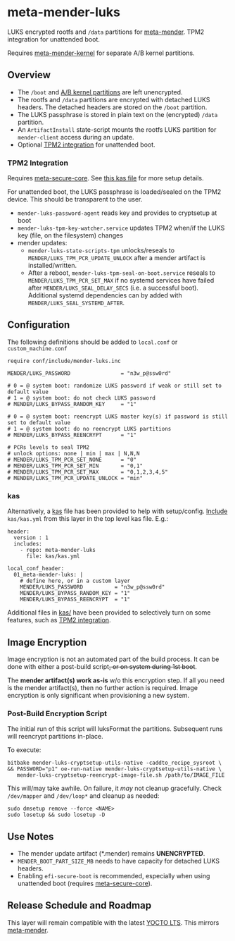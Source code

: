 # meta-mender-luks
LUKS encrypted rootfs and ``/data`` partitions for [meta-mender](https://github.com/mendersoftware/meta-mender). TPM2 integration for unattended boot.

Requires [meta-mender-kernel](https://github.com/coreycothrum/meta-mender-kernel) for separate A/B kernel partitions.

## Overview
* The ``/boot`` and [A/B kernel partitions](https://github.com/coreycothrum/meta-mender-kernel) are left unencrypted.
* The rootfs and ``/data`` partitions are encrypted with detached LUKS headers. The detached headers are stored on the ``/boot`` partition.
* The LUKS passphrase is stored in plain text on the (encrypted) ``/data`` partition.
* An ``ArtifactInstall`` state-script mounts the rootfs LUKS partition for ``mender-client`` access during an update.
* Optional [TPM2 integration](#tpm2-integration) for unattended boot.

### TPM2 Integration
Requires [meta-secure-core](https://github.com/jiazhang0/meta-secure-core). See [this kas file](kas/kas.tpm2.yml) for more setup details.

For unattended boot, the LUKS passphrase is loaded/sealed on the TPM2 device. This should be transparent to the user.
* ``mender-luks-password-agent`` reads key and provides to cryptsetup at boot
* ``mender-luks-tpm-key-watcher.service`` updates TPM2 when/if the LUKS key (file, on the filesystem) changes
* mender updates:
  * ``mender-luks-state-scripts-tpm`` unlocks/reseals to ``MENDER/LUKS_TPM_PCR_UPDATE_UNLOCK`` after a mender artifact is installed/written.
  * After a reboot, ``mender-luks-tpm-seal-on-boot.service`` reseals to ``MENDER/LUKS_TPM_PCR_SET_MAX`` if no systemd services have failed after ``MENDER/LUKS_SEAL_DELAY_SECS`` (i.e. a successful boot).
    Additional systemd dependencies can by added with ```MENDER/LUKS_SEAL_SYSTEMD_AFTER```.

## Configuration
The following definitions should be added to ``local.conf`` or ``custom_machine.conf``

    require conf/include/mender-luks.inc

    MENDER/LUKS_PASSWORD                = "n3w_p@ssw0rd"

    # 0 = @ system boot: randomize LUKS password if weak or still set to default value
    # 1 = @ system boot: do not check LUKS password
    # MENDER/LUKS_BYPASS_RANDOM_KEY     = "1"

    # 0 = @ system boot: reencrypt LUKS master key(s) if password is still set to default value
    # 1 = @ system boot: do no reencrypt LUKS partitions
    # MENDER/LUKS_BYPASS_REENCRYPT      = "1"

    # PCRs levels to seal TPM2
    # unlock options: none | min | max | N,N,N
    # MENDER/LUKS_TPM_PCR_SET_NONE      = "0"
    # MENDER/LUKS_TPM_PCR_SET_MIN       = "0,1"
    # MENDER/LUKS_TPM_PCR_SET_MAX       = "0,1,2,3,4,5"
    # MENDER/LUKS_TPM_PCR_UPDATE_UNLOCK = "min"

### kas
Alternatively, a [kas](https://github.com/siemens/kas) file has been provided to help with setup/config. [Include](https://kas.readthedocs.io/en/latest/userguide.html#including-configuration-files-from-other-repos) `kas/kas.yml` from this layer in the top level kas file. E.g.:

    header:
      version : 1
      includes:
        - repo: meta-mender-luks
          file: kas/kas.yml

    local_conf_header:
      01_meta-mender-luks: |
        # define here, or in a custom layer
        MENDER/LUKS_PASSWORD          = "n3w_p@ssw0rd"
        MENDER/LUKS_BYPASS_RANDOM_KEY = "1"
        MENDER/LUKS_BYPASS_REENCRYPT  = "1"

Additional files in [kas/](kas/) have been provided to selectively turn on some features, such as [TPM2 integration](#tpm2-integration).

## Image Encryption
Image encryption is not an automated part of the build process. It can be done with either a post-build script~~, or on system during 1st boot~~.

The **mender artifact(s) work as-is** w/o this encryption step.
If all you need is the mender artifact(s), then no further action is required.
Image encryption is only significant when provisioning a new system.

### Post-Build Encryption Script
The initial run of this script will luksFormat the partitions. Subsequent runs will reencrypt partitions in-place.

To execute:

    bitbake mender-luks-cryptsetup-utils-native -caddto_recipe_sysroot \
    && PASSWORD="p1" oe-run-native mender-luks-cryptsetup-utils-native \
       mender-luks-cryptsetup-reencrypt-image-file.sh /path/to/IMAGE_FILE

This will/may take awhile. On failure, it *may* not cleanup gracefully. Check `/dev/mapper` and `/dev/loop*` and cleanup as needed:

    sudo dmsetup remove --force <NAME>
    sudo losetup && sudo losetup -D

## Use Notes
* The mender update artifact (\*.mender) remains **UNENCRYPTED**.
* ``MENDER_BOOT_PART_SIZE_MB`` needs to have capacity for detached LUKS headers.
* Enabling ``efi-secure-boot`` is recommended, especially when using unattended boot (requires [meta-secure-core](https://github.com/jiazhang0/meta-secure-core)).

## Release Schedule and Roadmap
This layer will remain compatible with the latest [YOCTO LTS](https://wiki.yoctoproject.org/wiki/Releases). This mirrors [meta-mender](https://github.com/mendersoftware/meta-mender).
